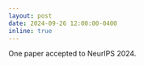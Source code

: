 ```yaml
---
layout: post
date: 2024-09-26 12:00:00-0400
inline: true
---
```


One paper accepted to NeurIPS 2024.